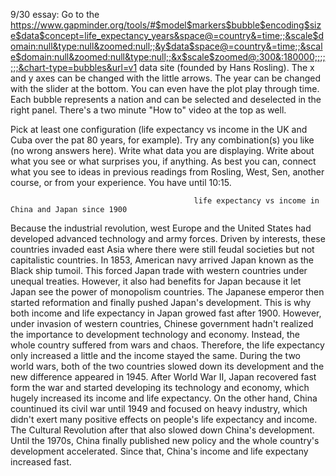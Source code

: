 9/30 essay: Go to the https://www.gapminder.org/tools/#$model$markers$bubble$encoding$size$data$concept=life_expectancy_years&space@=country&=time;;&scale$domain:null&type:null&zoomed:null;;&y$data$space@=country&=time;;&scale$domain:null&zoomed:null&type:null;;&x$scale$zoomed@:300&:180000;;;;;;;&chart-type=bubbles&url=v1 data site (founded by Hans Rosling). The x and y axes can be changed with the little arrows. The year can be changed with the slider at the bottom. You can even have the plot play through time. Each bubble represents a nation and can be selected and deselected in the right panel. There's a two minute "How to" video at the top as well.

Pick at least one configuration (life expectancy vs income in the UK and Cuba over the pat 80 years, for example). Try any combination(s) you like (no wrong answers here). Write what data you are displaying. Write about what you see or what surprises you, if anything. As best you can, connect what you see to ideas in previous readings from Rosling, West, Sen, another course, or from your experience. You have until 10:15.


                                             life expectancy vs income in China and Japan since 1900

Because the industrial revolution, west Europe and the United States had developed advanced technology and army forces. Driven by interests, these countries invaded east Asia where there were still feudal societies but not capitalistic countries. In 1853, American navy arrived Japan known as the Black ship tumoil. This forced Japan trade with western countries under unequal treaties. However, it also had benefits for Japan because it let Japan see the power of monopolism countries. The Japanese emperor then started reformation and finally pushed Japan's development. This is why both income and life expectancy in Japan growed fast after 1900. However, under invasion of western countries, Chinese government hadn't realized the importance to development technology and economy. Instead, the whole country suffered from wars and chaos. Therefore, the life expectancy only increased a little and the income stayed the same. During the two world wars, both of the two countries slowed down its development and the new difference appeared in 1945. After World War II, Japan recovered fast form the war and started developing its technology and economy, which hugely increased its income and life expectancy. On the other hand, China countinued its civil war until 1949 and focused on heavy industry, which didn't exert many positive effects on people's life expectancy and income. The Cultural Revolution after that also slowed down China's development. Until the 1970s, China finally published new policy and the whole country's development accelerated. Since that, China's income and life expectany increased fast.
